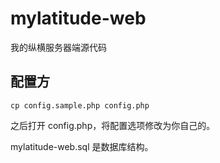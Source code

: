 # mylatitude-web
我的纵横服务器端源代码

## 配置方
```
cp config.sample.php config.php
```
之后打开 config.php，将配置选项修改为你自己的。

mylatitude-web.sql 是数据库结构。

